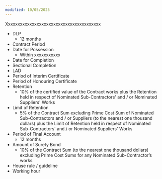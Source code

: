 ```yaml
---
modified: 10/05/2025
---
```

Xxxxxxxxxxxxxxxxxxxxxxxxxxxxxxxxxxxxxxxx
- DLP
	- 12 months
- Contract Period
- Date for Possession
	- Within xxxxxxxxxxx
- Date for Completion
- Sectional Completion
- LAD
- Period of Interim Certificate
- Period of Honouring Certificate
- Retention
	- 10% of the certified value of the Contract works plus the Retention held in respect of Nominated Sub-Contractors' and / or Nominated Suppliers' Works
- Limit of Retention
	- 5% of the Contract Sum excluding Prime Cost Sum of Nominated Sub-Contractors and / or Suppliers (to the nearest one thousand dollars) plus the Limit of Retention held in respect of Nominated Sub-Contractors' and / or Nominated Suppliers' Works 
- Period of Final Account
	- 12 months
- Amount of Surety Bond
	- 10% of the Contract Sum (to the nearest one thousand dollars) excluding Prime Cost Sums for any Nominated Sub-Contractor’s works
- House rule / guideline
- Working hour